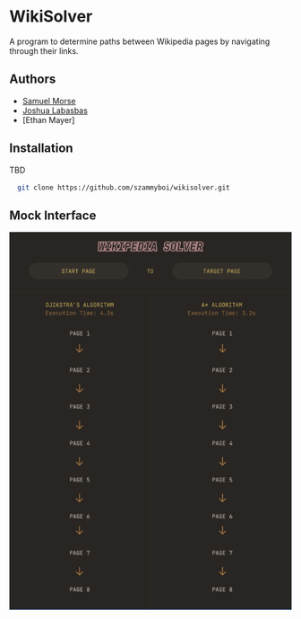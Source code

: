 
# WikiSolver

A program to determine paths between Wikipedia pages by navigating through their links.




## Authors

- [Samuel Morse](https://www.github.com/szammyboi)
- [Joshua Labasbas](https://www.github.com/hoshbosh)
- [Ethan Mayer]

## Installation

TBD

```bash
  git clone https://github.com/szammyboi/wikisolver.git
```
    
## Mock Interface

![Mock Interface](https://github.com/szammyboi/wikisolver/blob/main/mock_ui.png?raw=true)

